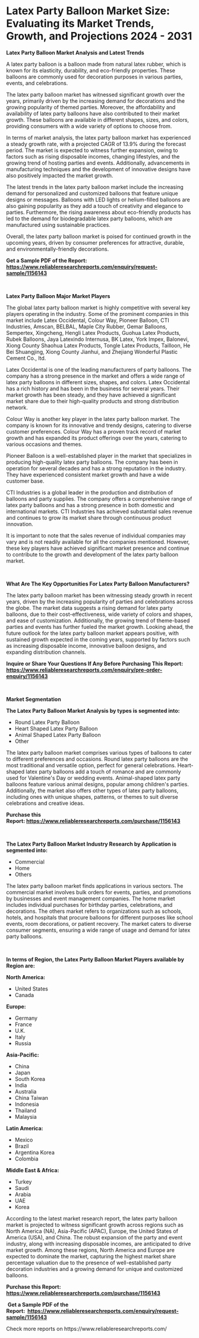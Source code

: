 <p><h1>Latex Party Balloon Market Size: Evaluating its Market Trends, Growth, and Projections 2024 - 2031</h1></p><p><strong>Latex Party Balloon Market Analysis and Latest Trends</strong></p>
<p><p>A latex party balloon is a balloon made from natural latex rubber, which is known for its elasticity, durability, and eco-friendly properties. These balloons are commonly used for decoration purposes in various parties, events, and celebrations.</p><p>The latex party balloon market has witnessed significant growth over the years, primarily driven by the increasing demand for decorations and the growing popularity of themed parties. Moreover, the affordability and availability of latex party balloons have also contributed to their market growth. These balloons are available in different shapes, sizes, and colors, providing consumers with a wide variety of options to choose from.</p><p>In terms of market analysis, the latex party balloon market has experienced a steady growth rate, with a projected CAGR of 13.9% during the forecast period. The market is expected to witness further expansion, owing to factors such as rising disposable incomes, changing lifestyles, and the growing trend of hosting parties and events. Additionally, advancements in manufacturing techniques and the development of innovative designs have also positively impacted the market growth.</p><p>The latest trends in the latex party balloon market include the increasing demand for personalized and customized balloons that feature unique designs or messages. Balloons with LED lights or helium-filled balloons are also gaining popularity as they add a touch of creativity and elegance to parties. Furthermore, the rising awareness about eco-friendly products has led to the demand for biodegradable latex party balloons, which are manufactured using sustainable practices.</p><p>Overall, the latex party balloon market is poised for continued growth in the upcoming years, driven by consumer preferences for attractive, durable, and environmentally-friendly decorations.</p></p>
<p><strong>Get a Sample PDF of the Report:&nbsp; <a href="https://www.reliableresearchreports.com/enquiry/request-sample/1156143">https://www.reliableresearchreports.com/enquiry/request-sample/1156143</a></strong></p>
<p>&nbsp;</p>
<p><strong>Latex Party Balloon Major Market Players</strong></p>
<p><p>The global latex party balloon market is highly competitive with several key players operating in the industry. Some of the prominent companies in this market include Latex Occidental, Colour Way, Pioneer Balloon, CTI Industries, Amscan, BELBAL, Maple City Rubber, Gemar Balloons, Sempertex, Xingcheng, Hengli Latex Products, Guohua Latex Products, Rubek Balloons, Jaya Latexindo Internusa, BK Latex, York Impex, Balonevi, Xiong County Shaohua Latex Products, Tongle Latex Products, Tailloon, He Bei Shuangjing, Xiong County Jianhui, and Zhejiang Wonderful Plastic Cement Co., ltd.</p><p>Latex Occidental is one of the leading manufacturers of party balloons. The company has a strong presence in the market and offers a wide range of latex party balloons in different sizes, shapes, and colors. Latex Occidental has a rich history and has been in the business for several years. Their market growth has been steady, and they have achieved a significant market share due to their high-quality products and strong distribution network.</p><p>Colour Way is another key player in the latex party balloon market. The company is known for its innovative and trendy designs, catering to diverse customer preferences. Colour Way has a proven track record of market growth and has expanded its product offerings over the years, catering to various occasions and themes.</p><p>Pioneer Balloon is a well-established player in the market that specializes in producing high-quality latex party balloons. The company has been in operation for several decades and has a strong reputation in the industry. They have experienced consistent market growth and have a wide customer base.</p><p>CTI Industries is a global leader in the production and distribution of balloons and party supplies. The company offers a comprehensive range of latex party balloons and has a strong presence in both domestic and international markets. CTI Industries has achieved substantial sales revenue and continues to grow its market share through continuous product innovation.</p><p>It is important to note that the sales revenue of individual companies may vary and is not readily available for all the companies mentioned. However, these key players have achieved significant market presence and continue to contribute to the growth and development of the latex party balloon market.</p></p>
<p>&nbsp;</p>
<p><strong>What Are The Key Opportunities For Latex Party Balloon Manufacturers?</strong></p>
<p><p>The latex party balloon market has been witnessing steady growth in recent years, driven by the increasing popularity of parties and celebrations across the globe. The market data suggests a rising demand for latex party balloons, due to their cost-effectiveness, wide variety of colors and shapes, and ease of customization. Additionally, the growing trend of theme-based parties and events has further fueled the market growth. Looking ahead, the future outlook for the latex party balloon market appears positive, with sustained growth expected in the coming years, supported by factors such as increasing disposable income, innovative balloon designs, and expanding distribution channels.</p></p>
<p><strong>Inquire or Share Your Questions If Any Before Purchasing This Report: <a href="https://www.reliableresearchreports.com/enquiry/pre-order-enquiry/1156143">https://www.reliableresearchreports.com/enquiry/pre-order-enquiry/1156143</a></strong></p>
<p>&nbsp;</p>
<p><strong>Market Segmentation</strong></p>
<p><strong>The Latex Party Balloon Market Analysis by types is segmented into:</strong></p>
<p><ul><li>Round Latex Party Balloon</li><li>Heart Shaped Latex Party Balloon</li><li>Animal Shaped Latex Party Balloon</li><li>Other</li></ul></p>
<p><p>The latex party balloon market comprises various types of balloons to cater to different preferences and occasions. Round latex party balloons are the most traditional and versatile option, perfect for general celebrations. Heart-shaped latex party balloons add a touch of romance and are commonly used for Valentine's Day or wedding events. Animal-shaped latex party balloons feature various animal designs, popular among children's parties. Additionally, the market also offers other types of latex party balloons, including ones with unique shapes, patterns, or themes to suit diverse celebrations and creative ideas.</p></p>
<p><strong>Purchase this Report:&nbsp;<a href="https://www.reliableresearchreports.com/purchase/1156143">https://www.reliableresearchreports.com/purchase/1156143</a></strong></p>
<p>&nbsp;</p>
<p><strong>The Latex Party Balloon Market Industry Research by Application is segmented into:</strong></p>
<p><ul><li>Commercial</li><li>Home</li><li>Others</li></ul></p>
<p><p>The latex party balloon market finds applications in various sectors. The commercial market involves bulk orders for events, parties, and promotions by businesses and event management companies. The home market includes individual purchases for birthday parties, celebrations, and decorations. The others market refers to organizations such as schools, hotels, and hospitals that procure balloons for different purposes like school events, room decorations, or patient recovery. The market caters to diverse consumer segments, ensuring a wide range of usage and demand for latex party balloons.</p></p>
<p>&nbsp;</p>
<p><strong>In terms of Region, the Latex Party Balloon Market Players available by Region are:</strong></p>
<p>
    <p> <strong> North America: </strong>
        <ul>
            <li>United States</li>
            <li>Canada</li>
        </ul>
        </p> 
    <p> <strong> Europe: </strong>
        <ul>
            <li>Germany</li>
            <li>France</li>
            <li>U.K.</li>
            <li>Italy</li>
            <li>Russia</li>
        </ul>
        </p> 
    <p> <strong> Asia-Pacific: </strong>
        <ul>
            <li>China</li>
            <li>Japan</li>
            <li>South Korea</li>
            <li>India</li>
            <li>Australia</li>
            <li>China Taiwan</li>
            <li>Indonesia</li>
            <li>Thailand</li>
            <li>Malaysia</li>
        </ul>
        </p> 
    <p> <strong> Latin America: </strong>
        <ul>
            <li>Mexico</li>
            <li>Brazil</li>
            <li>Argentina Korea</li>
            <li>Colombia</li>
        </ul>
        </p> 
    <p> <strong> Middle East & Africa: </strong>
        <ul>
            <li>Turkey</li>
            <li>Saudi</li>
            <li>Arabia</li>
            <li>UAE</li>
            <li>Korea</li>
        </ul>
    </p>
    </p>
<p><p>According to the latest market research report, the latex party balloon market is projected to witness significant growth across regions such as North America (NA), Asia-Pacific (APAC), Europe, the United States of America (USA), and China. The robust expansion of the party and event industry, along with increasing disposable incomes, are anticipated to drive market growth. Among these regions, North America and Europe are expected to dominate the market, capturing the highest market share percentage valuation due to the presence of well-established party decoration industries and a growing demand for unique and customized balloons.</p></p>
<p><strong>Purchase this Report: <a href="https://www.reliableresearchreports.com/purchase/1156143">https://www.reliableresearchreports.com/purchase/1156143</a></strong></p>
<p>&nbsp;<strong>Get a Sample PDF of the Report:&nbsp;&nbsp;<a href="https://www.reliableresearchreports.com/enquiry/request-sample/1156143">https://www.reliableresearchreports.com/enquiry/request-sample/1156143</a></strong></p>
<p><strong></strong></p>
<p>Check more reports on https://www.reliableresearchreports.com/</p>